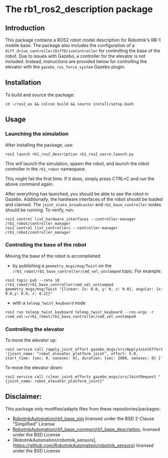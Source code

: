 # The rb1_ros2_description package

## Introduction

This package contains a ROS2 robot model description for Robotnik's RB-1 mobile base.
The package also includes the configuration of a `diff_drive_controller/DiffDriveController` for controlling the base of the robot.
Due to issues with Gazebo, a controller for the elevator is not included. Instead, instructions are provided below for controlling the elevator with the `gazebo_ros_force_system` Gazebo plugin.

## Installation

To build and source the package:

```
cd ~/ros2_ws && colcon build && source install/setup.bash
```

## Usage

### Launching the simulation

After installing the package, use:

```
ros2 launch rb1_ros2_description rb1_ros2_xacro.launch.py
```

This will launch the simulation, spawn the robot, and launch the robot controller in the `rb1_robot` namespace.

This might fail the first time. If it does, simply press CTRL+C and run the above command again.

After everything has launched, you should be able to see the robot in Gazebo. Additionally, the hardware interfaces of the robot should be loaded and claimed. The `joint_state_broadcaster` and `rb1_base_controller` nodes should be running. To verify, run:

```
ros2 control list_hardware_interfaces --controller-manager /rb1_robot/controller_manager
ros2 control list_controllers --controller-manager /rb1_robot/controller_manager
```

### Controlling the base of the robot

Moving the base of the robot is accomplished
- by publishing a `geometry_msgs/msg/Twist` on the `/rb1_robot/rb1_base_controller/cmd_vel_unstamped` topic. For example:

```
ros2 topic pub --rate 10 /rb1_robot/rb1_base_controller/cmd_vel_unstamped geometry_msgs/msg/Twist "{linear: {x: 0.0, y: 0, z: 0.0}, angular: {x: 0.0,y: 0.0, z: 0.2}}"
```

- with a `teleop_twist_keyboard` node
```
ros2 run teleop_twist_keyboard teleop_twist_keyboard --ros-args -r /cmd_vel:=/rb1_robot/rb1_base_controller/cmd_vel_unstamped
```

### Controlling the elevator  

To move the elevator up:

```
ros2 service call /apply_joint_effort gazebo_msgs/srv/ApplyJointEffort '{joint_name: "robot_elevator_platform_joint", effort: 5.0, start_time: {sec: 0, nanosec: 0}, duration: {sec: 2000, nanosec: 0} }'
```

To move the elevator down:
```
ros2 service call /clear_joint_efforts gazebo_msgs/srv/JointRequest "{joint_name: robot_elevator_platform_joint}"
```

## Disclaimer:  
This package only modifies/adapts files from these repositories/packages:  
- [RobotnikAutomation/rb1_base_sim](https://github.com/RobotnikAutomation/rb1_base_sim) licensed under the BSD 2-Clause "Simplified" License
- [RobotnikAutomation/rb1_base_common/rb1_base_description](https://github.com/RobotnikAutomation/rb1_base_common/tree/melodic-devel/rb1_base_description), licensed under the BSD License
- [RobotnikAutomation/robotnik_sensors],(https://github.com/RobotnikAutomation/robotnik_sensors) licensed under the BSD License